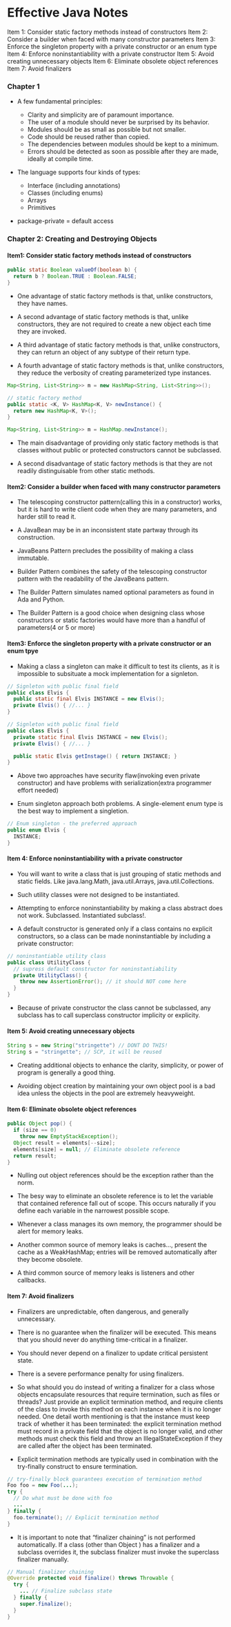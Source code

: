 # Effective Java Notes

Item 1: Consider static factory methods instead of constructors
Item 2: Consider a builder when faced with many constructor parameters
Item 3: Enforce the singleton property with a private constructor or an enum type
Item 4: Enforce noninstantiability with a private constructor
Item 5: Avoid creating unnecessary objects
Item 6: Eliminate obsolete object references
Item 7: Avoid finalizers


### Chapter 1

- A few fundamental principles:
  - Clarity and simplicity are of paramount importance.
  - The user of a module should never be surprised by its behavior.
  - Modules should be as small as possible but not smaller.
  - Code should be reused rather than copied.
  - The dependencies between modules should be kept to a minimum.
  - Errors should be detected as soon as possible after they are made, ideally
    at compile time.

- The language supports four kinds of types:
  - Interface (including annotations)
  - Classes (including enums)
  - Arrays
  - Primitives

- package-private = default access

### Chapter 2: Creating and Destroying Objects

#### Item1: Consider static factory methods instead of constructors

```java
public static Boolean valueOf(boolean b) {
  return b ? Boolean.TRUE : Boolean.FALSE;
}
```

- One advantage of static factory methods is that, unlike constructors, they
  have names.

- A second advantage of static factory methods is that, unlike constructors,
  they are not required to create a new object each time they are invoked.

- A third advantage of static factory methods is that, unlike constructors, they
  can return an object of any subtype of their return type.

- A fourth advantage of static factory methods is that, unlike constructors,
  they reduce the verbosity of creating parameterized type instances.

```java
Map<String, List<String>> m = new HashMap<String, List<String>>();

// static factory method
public static <K, V> HashMap<K, V> newInstance() {
  return new HashMap<K, V>();
}

Map<String, List<String>> m = HashMap.newInstance();
```

- The main disadvantage of providing only static factory methods is that classes
  without public or protected constructors cannot be subclassed.

- A second disadvantage of static factory methods is that they are not readily
  distinguisable from other static methods.

#### Item2: Consider a builder when faced with many constructor parameters

- The telescoping constructor pattern(calling this in a constructor) works, but
  it is hard to write client code when they are many parameters, and harder
  still to read it.

- A JavaBean may be in an inconsistent state partway through its construction.

- JavaBeans Pattern precludes the possibility of making a class immutable.

- Builder Pattern combines the safety of the telescoping constructor pattern 
  with the readability of the JavaBeans pattern.

- The Builder Pattern simulates named optional parameters as found in Ada and Python.

- The Builder Pattern is a good choice when designing class whose constructors
  or static factories would have more than a handful of parameters(4 or 5 or more)

#### Item3: Enforce the singleton property with a private constructor or an enum tpye

- Making a class a singleton can make it difficult to test its clients, as it is
  impossible to subsituate a mock implementation for a signleton.

```java
// Signleton with public final field
public class Elvis {
  public static final Elvis INSTANCE = new Elvis();
  private Elvis() { //... }
}
```

```java
// Signleton with public final field
public class Elvis {
  private static final Elvis INSTANCE = new Elvis();
  private Elvis() { //... }

  public static Elvis getInstage() { return INSTANCE; }
}
```

- Above two approaches have security flaw(invoking even private constructor) and
  have problems with serialization(extra programmer effort needed)

- Enum singleton approach both problems. A single-element enum type is the best
  way to implement a singletion.

```java
// Enum singleton - the preferred approach
public enum Elvis {
  INSTANCE;
}
```

#### Item 4: Enforce noninstantiability with a private constructor

- You will want to write a class that is just grouping of static methods and
  static fields. Like java.lang.Math, java.util.Arrays, java.util.Collections.

- Such utility classes were not designed to be instantiated.

- Attempting to enforce noninstantiability by making a class abstract does not
  work. Subclassed. Instantiated subclass!.

- A default constructor is generated only if a class contains no explicit
  constructors, so a class can be made noninstantiable by including a private
  constructor:

```java
// noninstantiable utility class
public class UtilityClass {
  // supress default constructor for noninstantiability
  private UtilityClass() {
    throw new AssertionError(); // it should NOT come here
  }
}
```
- Because of private constructor the class cannot be subclassed, any subclass
  has to call superclass constructor implicity or explicity.

#### Item 5: Avoid creating unnecessary objects


```java
String s = new String("stringette") // DONT DO THIS!
String s = "stringette"; // SCP, it will be reused
```

- Creating additional objects to enhance the clarity, simplicity, or power of
  program is generally a good thing.

- Avoiding object creation by maintaining your own object pool is a bad idea
  unless the objects in the pool are extremely heavyweight.

#### Item 6: Eliminate obsolete object references

```java
public Object pop() {
  if (size == 0)
    throw new EmptyStackException();
  Object result = elements[--size];
  elements[size] = null; // Eliminate obsolete reference
  return result;
}
```

- Nulling out object references should be the exception rather than the norm.

- The besy way to eliminate an obsolete reference is to let the variable that
  contained reference fall out of scope. This occurs naturally if you define
  each variable in the narrowest possible scope.

- Whenever a class manages its own memory, the programmer should be alert for
  memory leaks.

- Another common source of memory leaks is caches..., present the cache as a
  WeakHashMap; entries will be removed automatically after they become obsolete.

- A third common source of memory leaks is listeners and other callbacks.

#### Item 7: Avoid finalizers

- Finalizers are unpredictable, often dangerous, and generally unnecessary.

- There is no guarantee when the finalizer will be executed. This means that you
  should never do anything time-critical in a finalizer.

- You should never depend on a finalizer to update critical persistent state.

- There is a severe performance penalty for using finalizers.

- So what should you do instead of writing a finalizer for a class whose objects
encapsulate resources that require termination, such as files or threads? Just
provide an explicit termination method, and require clients of the class to invoke
this method on each instance when it is no longer needed. One detail worth 
mentioning is that the instance must keep track of whether it has been terminated:
the explicit termination method must record in a private field that the object is no
longer valid, and other methods must check this field and throw an
IllegalStateException if they are called after the object has been terminated.

- Explicit termination methods are typically used in combination with the
  try-finally construct to ensure termination.

```java
// try-finally block guarantees execution of termination method
Foo foo = new Foo(...);
try {
  // Do what must be done with foo
  ...
} finally {
  foo.terminate(); // Explicit termination method
}
```

- It is important to note that “finalizer chaining” is not performed
  automatically. If a class (other than Object ) has a finalizer and a subclass
  overrides it, the subclass finalizer must invoke the superclass finalizer manually.

```java
// Manual finalizer chaining
@Override protected void finalize() throws Throwable {
  try {
    ... // Finalize subclass state
  } finally {
    super.finalize();
  }
}
```

